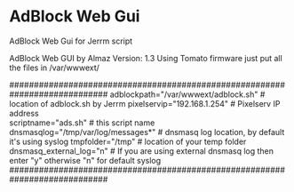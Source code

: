 AdBlock Web Gui
==============

AdBlock Web Gui for Jerrm script

AdBlock Web GUI by Almaz
Version: 1.3
Using Tomato firmware just put all the files in /var/wwwext/

############################################################################
adblockpath="/var/wwwext/adblock.sh"  	# location of adblock.sh by Jerrm
pixelservip="192.168.1.254"				# Pixelserv IP address		
scriptname="ads.sh"						# this script name
dnsmasqlog="/tmp/var/log/messages*"		# dnsmasq log location, by default it's using syslog
tmpfolder="/tmp"						# location of your temp folder
dnsmasq_external_log="n"				# If you are using external dnsmasq log then enter "y" otherwise "n" for default syslog
############################################################################